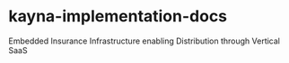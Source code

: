 # kayna-implementation-docs
Embedded Insurance Infrastructure enabling Distribution through Vertical SaaS
